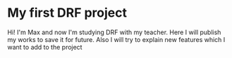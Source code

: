 # My first DRF project

Hi! I'm Max and now I'm studying DRF with my teacher. Here I will publish my works to save it for future. Also I will try to explain new features which I want to add to the project